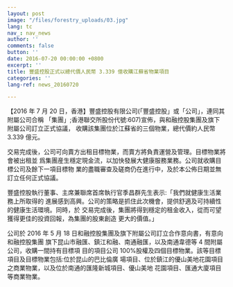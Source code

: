 ```yaml
---
layout: post
image: "/files/forestry_uploads/03.jpg"
lang: tc
nav_: nav_news
author: ''
comments: false
button: ''
date: 2016-07-20 00:00:00 +0800
excerpt: ''
title: 豐盛控股正式以總代價人民幣 3.339 億收購江蘇省物業項目
categories: ''
lang-ref: news_20160720

---
```

【2016 年 7 月 20 日，香港】豐盛控股有限公司(「豐盛控股」或「公司」，連同其附屬公司合稱 「集團」;香港聯交所股份代號:607)宣佈，與和融控股集團及旗下附屬公司訂立正式協議， 收購該集團位於江蘇省的三個物業，總代價約人民幣 3.339 億元。

交易完成後，公司可向賣方出租目標物業，而賣方將負責運營及管理。目標物業將會被出租並 爲集團産生穩定現金流，以加快發展大健康服務業務。公司就收購目標公司及餘下一項目標物 業的盡職審查及磋商仍在進行中，及於本公佈日期並無訂立任何正式協議。

豐盛控股執行董事、主席兼聯席首席執行官季昌群先生表示:「我們就健康生活業務上所取得的 進展感到高興。公司的策略是抓住此次機會，提供舒適及可持續性的健康生活環境。同時，於 交易完成後，集團將得到穩定的租金收入，從而可望獲得更佳的投資回報，為集團的股東創造 更大的價值。」

公司於 2016 年 5 月 18 日和融控股集團及旗下附屬公司訂立合作意向書，有意向和融控股集團 旗下昆山市融匯、鎮江和融、南通融匯，以及南通韋德等 4 間附屬公司，收購一間持有目標項 目的項目公司 100%股權及四個目標物業。該等目標項目及目標物業包括:位於昆山的巴比倫廣 場項目、位於鎮江的優山美地花園項目之商業物業，以及位於南通的匯隆新城項目、優山美地 花園項目、匯通大廈項目等商業物業。